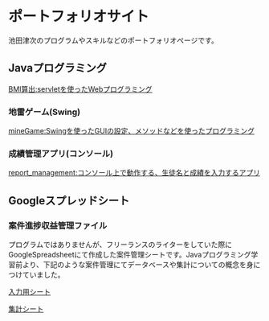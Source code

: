 # ポートフォリオサイト
池田津次のプログラムやスキルなどのポートフォリオページです。

## Javaプログラミング
[BMI算出:servletを使ったWebプログラミング](https://github.com/ikeshin-asase/bmiCheck/blob/main/README.md)

### 地雷ゲーム(Swing)
[mineGame:Swingを使ったGUIの設定、メソッドなどを使ったプログラミング](https://github.com/ikeshin-asase/sampleJavaProgram_1_mineGame)

### 成績管理アプリ(コンソール)
[report_management:コンソール上で動作する、生徒名と成績を入力するアプリ](https://github.com/ikeshin-asase/sampleJavaProgram_2_report_management)

## Googleスプレッドシート
### 案件進捗収益管理ファイル
プログラムではありませんが、フリーランスのライターをしていた際にGoogleSpreadsheetにて作成した案件管理シートです。Javaプログラミング学習前より、下記のような案件管理にてデータベースや集計についての概念を身につけていました。

[入力用シート](https://docs.google.com/spreadsheets/d/1OFDwsDsVXjp3EHVvRtCJ_PUXj58K8XxfoiHuet1gNV4/edit#gid=734311351)

[集計シート](https://docs.google.com/spreadsheets/d/1BjPW7iCViBYMuPV_doAykz1ECwG2cV7a1q9dfOeEoRQ/edit#gid=2140596786)
